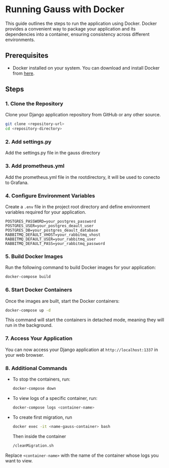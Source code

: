 # Running Gauss with Docker

This guide outlines the steps to run the application using Docker. Docker provides a convenient way to package your application and its dependencies into a container, ensuring consistency across different environments.

## Prerequisites

- Docker installed on your system. You can download and install Docker from [here](https://docs.docker.com/get-docker/).

## Steps

### 1. Clone the Repository

Clone your Django application repository from GitHub or any other source.

```bash
git clone <repository-url>
cd <repository-directory>
```

### 2. Add settings.py
Add the settings.py file in the gauss directory

### 3. Add prometheus.yml
Add the prometheus.yml file in the rootdirectory, it will be used to conecto to Grafana.

### 4. Configure Environment Variables

Create a `.env` file in the project root directory and define environment variables required for your application. 

```plaintext
POSTGRES_PASSWORD=your_postgres_password
POSTGRES_USER=your_postgres_deault_user
POSTGRES_DB=your_postgres_deault_database
RABBITMQ_DEFAULT_VHOST=your_rabbitmq_vhost
RABBITMQ_DEFAULT_USER=your_rabbitmq_user
RABBITMQ_DEFAULT_PASS=your_rabbitmq_password

```

### 5. Build Docker Images

Run the following command to build Docker images for your application:

```bash
docker-compose build
```

### 6. Start Docker Containers

Once the images are built, start the Docker containers:

```bash
docker-compose up -d
```

This command will start the containers in detached mode, meaning they will run in the background.

### 7. Access Your Application

You can now access your Django application at `http://localhost:1337` in your web browser. 

### 8. Additional Commands

- To stop the containers, run:

  ```bash
  docker-compose down
  ```

- To view logs of a specific container, run:

  ```bash
  docker-compose logs <container-name>
  ```

- To create first migration, run
  ```bash
  docker exec -it <name-gauss-container> bash
  ```
  Then inside the container
  ```bash
  /cleanMigration.sh
  ```

Replace `<container-name>` with the name of the container whose logs you want to view.
